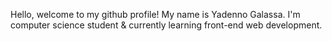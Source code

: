 Hello, welcome to my github profile!
My name is Yadenno Galassa.
I'm computer science student & currently learning front-end web development.
